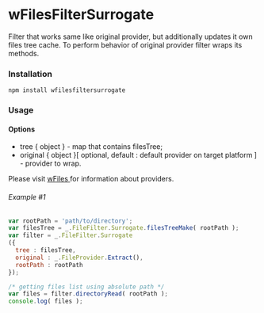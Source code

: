 # wFilesFilterSurrogate

Filter that works same like original provider, but additionally updates it own files tree cache. To perform behavior of original provider
filter wraps its methods.

### Installation
```npm install wfilesfiltersurrogate ```

### Usage

#### Options
* tree { object } - map that contains filesTree;
* original  { object }[ optional, default : default provider on target platform ] - provider to wrap.

Please visit [ wFiles ]( https://github.com/Wandalen/wFiles ) for information about providers.

###### Example #1
```javascript
var rootPath = 'path/to/directory';
var filesTree = _.FileFilter.Surrogate.filesTreeMake( rootPath );
var filter = _.FileFilter.Surrogate
({
  tree : filesTree,
  original : _.FileProvider.Extract(),
  rootPath : rootPath
});

/* getting files list using absolute path */
var files = filter.directoryRead( rootPath );
console.log( files );
```






